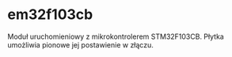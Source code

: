 # em32f103cb
Moduł uruchomieniowy z mikrokontrolerem STM32F103CB.
Płytka umożliwia pionowe jej postawienie w złączu.
